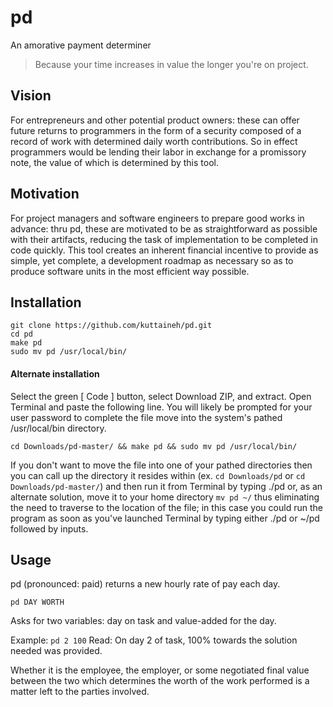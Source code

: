 # pd
An amorative payment determiner
>Because your time increases in value the longer you're on project.

## Vision
For entrepreneurs and other potential product owners: these can offer future returns to programmers in the form of a security composed of a record of work with determined daily worth contributions. So in effect programmers would be lending their labor in exchange for a promissory note, the value of which is determined by this tool.

## Motivation
For project managers and software engineers to prepare good works in advance: thru pd, these are motivated to be as straightforward as possible with their artifacts, reducing the task of implementation to be completed in code quickly. This tool creates an inherent financial incentive to provide as simple, yet complete, a development roadmap as necessary so as to produce software units in the most efficient way possible. 

## Installation
```
git clone https://github.com/kuttaineh/pd.git
cd pd
make pd
sudo mv pd /usr/local/bin/
```

#### Alternate installation
Select the green [ Code ] button, select Download ZIP, and extract.
Open Terminal and paste the following line. You will likely be prompted for your user password to complete the file move into the system's pathed /usr/local/bin directory.
```
cd Downloads/pd-master/ && make pd && sudo mv pd /usr/local/bin/
```
If you don't want to move the file into one of your pathed directories then you can call up the directory it resides within (ex. ```cd Downloads/pd``` or ```cd Downloads/pd-master/```) and then run it from Terminal by typing ./pd or, as an alternate solution, move it to your home directory ```mv pd ~/``` thus eliminating the need to traverse to the location of the file; in this case you could run the program as soon as you've launched Terminal by typing either ./pd or ~/pd followed by inputs.

## Usage
pd (pronounced: paid) returns a new hourly rate of pay each day.
```
pd DAY WORTH
```
Asks for two variables: day on task and value-added for the day.

Example: `pd 2 100`
Read: On day 2 of task, 100% towards the solution needed was provided.

Whether it is the employee, the employer, or some negotiated final value between the two which determines the worth of the work performed is a matter left to the parties involved.
